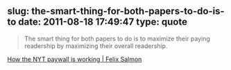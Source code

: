slug: the-smart-thing-for-both-papers-to-do-is-to
date: 2011-08-18 17:49:47
type: quote
---

> The smart thing for both papers to do is to maximize their paying readership by maximizing their overall readership.

[How the NYT paywall is working | Felix Salmon](http://blogs.reuters.com/felix-salmon/2011/08/12/how-the-nyt-paywall-is-working/?dlvrit=60132)
